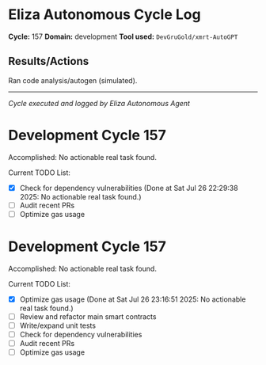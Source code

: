 # Eliza Autonomous Cycle Log

**Cycle:** 157
**Domain:** development
**Tool used:** `DevGruGold/xmrt-AutoGPT`

## Results/Actions
Ran code analysis/autogen (simulated).

---
*Cycle executed and logged by Eliza Autonomous Agent*

# Development Cycle 157

Accomplished: No actionable real task found.

Current TODO List:

- [x] Check for dependency vulnerabilities  (Done at Sat Jul 26 22:29:38 2025: No actionable real task found.)
- [ ] Audit recent PRs
- [ ] Optimize gas usage

# Development Cycle 157

Accomplished: No actionable real task found.

Current TODO List:

- [x] Optimize gas usage  (Done at Sat Jul 26 23:16:51 2025: No actionable real task found.)
- [ ] Review and refactor main smart contracts
- [ ] Write/expand unit tests
- [ ] Check for dependency vulnerabilities
- [ ] Audit recent PRs
- [ ] Optimize gas usage